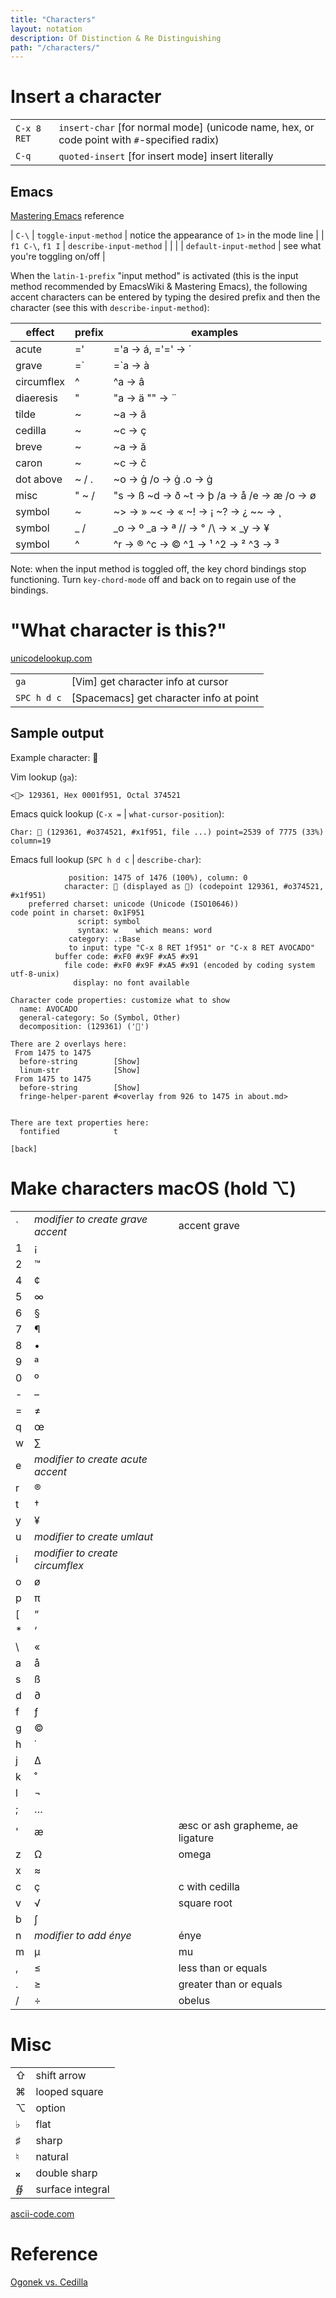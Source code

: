 ```yaml
---
title: "Characters"
layout: notation
description: Of Distinction & Re Distinguishing
path: "/characters/"
---
```


# Insert a character

|||
|-|-|
`C-x 8 RET` | `insert-char` [for normal mode] (unicode name, hex, or code point with `#`-specified radix)
`C-q` | `quoted-insert` [for insert mode] insert literally

## Emacs

[Mastering Emacs](https://www.masteringemacs.org/article/diacritics-in-emacs) reference


| `C-\`            | `toggle-input-method`   | notice the appearance of `1>` in the mode line |
| `f1 C-\`, `f1 I` | `describe-input-method` |                                                |
|                  | `default-input-method`  | see what you're toggling on/off                |

When the `latin-1-prefix` "input method" is activated (this is the input method recommended by EmacsWiki & Mastering Emacs), the following accent characters can be entered by typing the desired prefix and then the character (see this with `describe-input-method`):

| effect     | prefix | examples                                             |
|------------|--------|------------------------------------------------------|
| acute      | \='    | \='a -> á, \='\=' -> ´                               |
| grave      | \=`    | \=`a -> à                                            |
| circumflex | ^      | ^a -> â                                              |
| diaeresis  | "      | "a -> ä  "" -> ¨                                     |
| tilde      | ~      | ~a -> ã                                              |
| cedilla    | ~      | ~c -> ç                                              |
| breve      | ~      | ~a -> ă                                              |
| caron      | ~      | ~c -> č                                              |
| dot above  | ~ / .  | ~o -> ġ   /o -> ġ   .o -> ġ                          |
| misc       | " ~ /  | "s -> ß  ~d -> ð  ~t -> þ  /a -> å  /e -> æ  /o -> ø |
| symbol     | ~      | ~> -> »  ~< -> «  ~! -> ¡  ~? -> ¿  ~~ -> ¸          |
| symbol     | _ /    | _o -> º  _a -> ª  // -> °  /\ -> ×  _y -> ¥          |
| symbol     | ^      | ^r -> ®  ^c -> ©  ^1 -> ¹  ^2 -> ²  ^3 -> ³          |

Note: when the input method is toggled off, the key chord bindings stop functioning. Turn `key-chord-mode` off and back on to regain use of the bindings.


# "What character is this?"

[unicodelookup.com](http://unicodelookup.com/#119082)

|||
|-|-|
`ga` | [Vim] get character info at cursor
`SPC h d c` | [Spacemacs] get character info at point

## Sample output

Example character: 🥑

Vim lookup (`ga`):

```
<🥑> 129361, Hex 0001f951, Octal 374521
```

Emacs quick lookup (`C-x =` | `what-cursor-position`):

```
Char: 🥑 (129361, #o374521, #x1f951, file ...) point=2539 of 7775 (33%) column=19
```

Emacs full lookup (`SPC h d c` | `describe-char`):

```
             position: 1475 of 1476 (100%), column: 0
            character: 🥑 (displayed as 🥑) (codepoint 129361, #o374521, #x1f951)
    preferred charset: unicode (Unicode (ISO10646))
code point in charset: 0x1F951
               script: symbol
               syntax: w 	which means: word
             category: .:Base
             to input: type "C-x 8 RET 1f951" or "C-x 8 RET AVOCADO"
          buffer code: #xF0 #x9F #xA5 #x91
            file code: #xF0 #x9F #xA5 #x91 (encoded by coding system utf-8-unix)
              display: no font available

Character code properties: customize what to show
  name: AVOCADO
  general-category: So (Symbol, Other)
  decomposition: (129361) ('🥑')

There are 2 overlays here:
 From 1475 to 1475
  before-string        [Show]
  linum-str            [Show]
 From 1475 to 1475
  before-string        [Show]
  fringe-helper-parent #<overlay from 926 to 1475 in about.md>


There are text properties here:
  fontified            t

[back]
```
# Make characters macOS (hold ⌥)

|   |                                   |                                  |
|---|-----------------------------------|----------------------------------|
| ` | *modifier to create grave accent* | accent grave                     |
| 1 | ¡                                 |                                  |
| 2 | ™                                 |                                  |
| 4 | ¢                                 |                                  |
| 5 | ∞                                 |                                  |
| 6 | §                                 |                                  |
| 7 | ¶                                 |                                  |
| 8 | •                                 |                                  |
| 9 | ª                                 |                                  |
| 0 | º                                 |                                  |
| - | –                                 |                                  |
| = | ≠                                 |                                  |
| q | œ                                 |                                  |
| w | ∑                                 |                                  |
| e | *modifier to create acute accent* |                                  |
| r | ®                                 |                                  |
| t | †                                 |                                  |
| y | ¥                                 |                                  |
| u | *modifier to create umlaut*       |                                  |
| i | *modifier to create circumflex*   |                                  |
| o | ø                                 |                                  |
| p | π                                 |                                  |
| [ | “                                 |                                  |
| * | ‘                                 |                                  |
| \ | «                                 |                                  |
| a | å                                 |                                  |
| s | ß                                 |                                  |
| d | ∂                                 |                                  |
| f | ƒ                                 |                                  |
| g | ©                                 |                                  |
| h | ˙                                 |                                  |
| j | ∆                                 |                                  |
| k | ˚                                 |                                  |
| l | ¬                                 |                                  |
| ; | …                                 |                                  |
| ' | æ                                 | æsc or ash grapheme, ae ligature |
| z | Ω                                 | omega                            |
| x | ≈                                 |                                  |
| c | ç                                 | c with cedilla                   |
| v | √                                 | square root                      |
| b | ∫                                 |                                  |
| n | *modifier to add énye*            | énye                             |
| m | µ                                 | mu                               |
| , | ≤                                 | less than or equals              |
| . | ≥                                 | greater than or equals           |
| / | ÷                                 | obelus                           |

# Misc

|||
|-|-|
| ⇧ | shift arrow |
| ⌘ | looped square |
| ⌥ | option |
| ♭ | flat |
| ♯ | sharp |
| ♮ | natural |
| 𝄪 | double sharp |
| ∯ | surface integral |

[ascii-code.com](http://ascii-code.com/)


# Reference

[Ogonek vs. Cedilla](http://www.personal.psu.edu/ejp10/blogs/gotunicode/2009/01/ogonek-vs-cedilla-accent.html)
